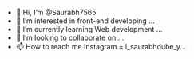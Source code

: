 - 👋 Hi, I’m @Saurabh7565
- 👀 I’m interested in front-end developing ...
- 🌱 I’m currently learning Web development ...
- 💞️ I’m looking to collaborate on ...
- 📫 How to reach me Instagram = i_saurabhdube_y...

<!---
Saurabh7565/Saurabh7565 is a ✨ special ✨ repository because its `README.md` (this file) appears on your GitHub profile.
You can click the Preview link to take a look at your changes.
--->

